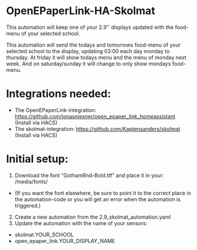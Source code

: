 # OpenEPaperLink-HA-Skolmat
This automation will keep one of your 2.9'' displays updated with the food-menu of your selected school.

This automation will send the todays and tomorrows food-menu of your selected school to the display, updating 03:00 each day monday to thursday.
At friday it will show todays menu and the menu of monday next week. And on saturday/sunday it will change to only show mondays food-menu.

# Integrations needed:
* The OpenEPaperLink-integration: https://github.com/jonasniesner/open_epaper_link_homeassistant (Install via HACS)
* The skolmat-integration: https://github.com/Kaptensanders/skolmat (Install via HACS)

# Initial setup:
1. Download the font "GothamRnd-Bold.ttf" and place it in your: /media/fonts/
* (If you want the font elsewhere, be sure to point it to the correct place in the automation-code or you will get an error when the automation is triggered.)  
2. Create a new automation from the 2.9_skolmat_automation.yaml   
3. Update the automation with the name of your sensors:
* skolmat.YOUR_SCHOOL
* open_epaper_link.YOUR_DISPLAY_NAME
